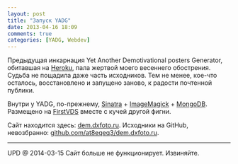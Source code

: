 ```yaml
---
layout: post
title: "Запуск YADG"
date: 2013-04-16 18:09
comments: true
categories: [YADG, Webdev]
---
```

Предыдущая инкарнация Yet Another Demotivational posters Generator, обитавшая на [Heroku][heroku], пала жертвой моего весеннего обострения. Судьба не пощадила даже часть исходников. Тем не менее, кое-что осталось, восстановлено и запущено заново, к радости почтенной публики.

Внутри у YADG, по-прежнему, [Sinatra][sinatra] + [ImageMagick][imagemagick] + [MongoDB][mongodb]. Размещено на [FirstVDS][firstvds] вместе с кучей другой фигни.

Сайт находится здесь: [dem.dxfoto.ru][site]. Исходники на GitHub, невозбранно: [github.com/at8eqeq3/dem.dxfoto.ru][source].

***

UPD @ 2014-03-15 Сайт больше не функционирует. Извиняйте.

[heroku]:      https://www.heroku.com/
[sinatra]:     http://www.sinatrarb.com/
[imagemagick]: http://www.imagemagick.org/
[mongodb]:     http://mongodb.org/
[firstvds]:    http://firstvds.ru/
[site]:        http://dem.dxfoto.ru/
[source]:      https://github.com/at8eqeq3/dem.dxfoto.ru
